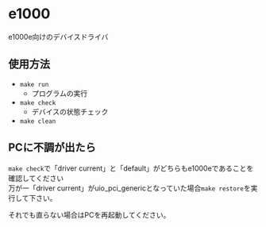 # e1000

e1000e向けのデバイスドライバ

## 使用方法
- `make run`
  - プログラムの実行
- `make check`
  - デバイスの状態チェック
- `make clean`

## PCに不調が出たら
`make check`で「driver current」と「default」がどちらもe1000eであることを確認してください  
万が一「driver current」がuio_pci_genericとなっていた場合`make restore`を実行して下さい。

それでも直らない場合はPCを再起動してください。


